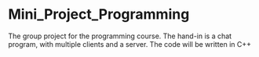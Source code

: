 # Mini_Project_Programming
The group project for the programming course.
The hand-in is a chat program, with multiple clients and a server.
The code will be written in C++
